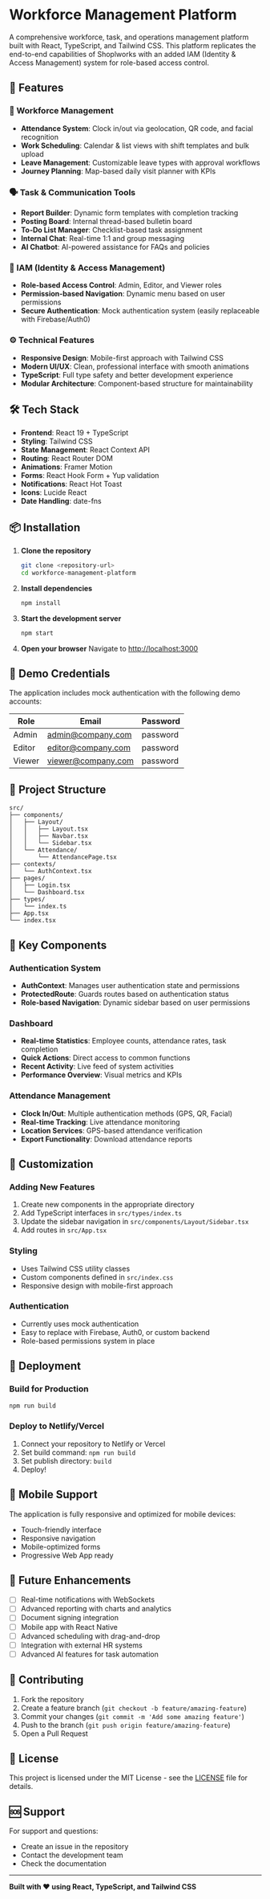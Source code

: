 # Workforce Management Platform

A comprehensive workforce, task, and operations management platform built with React, TypeScript, and Tailwind CSS. This platform replicates the end-to-end capabilities of Shoplworks with an added IAM (Identity & Access Management) system for role-based access control.

## 🚀 Features

### 🧰 Workforce Management
- **Attendance System**: Clock in/out via geolocation, QR code, and facial recognition
- **Work Scheduling**: Calendar & list views with shift templates and bulk upload
- **Leave Management**: Customizable leave types with approval workflows
- **Journey Planning**: Map-based daily visit planner with KPIs

### 🗣️ Task & Communication Tools
- **Report Builder**: Dynamic form templates with completion tracking
- **Posting Board**: Internal thread-based bulletin board
- **To-Do List Manager**: Checklist-based task assignment
- **Internal Chat**: Real-time 1:1 and group messaging
- **AI Chatbot**: AI-powered assistance for FAQs and policies

### 🔐 IAM (Identity & Access Management)
- **Role-based Access Control**: Admin, Editor, and Viewer roles
- **Permission-based Navigation**: Dynamic menu based on user permissions
- **Secure Authentication**: Mock authentication system (easily replaceable with Firebase/Auth0)

### ⚙️ Technical Features
- **Responsive Design**: Mobile-first approach with Tailwind CSS
- **Modern UI/UX**: Clean, professional interface with smooth animations
- **TypeScript**: Full type safety and better development experience
- **Modular Architecture**: Component-based structure for maintainability

## 🛠️ Tech Stack

- **Frontend**: React 19 + TypeScript
- **Styling**: Tailwind CSS
- **State Management**: React Context API
- **Routing**: React Router DOM
- **Animations**: Framer Motion
- **Forms**: React Hook Form + Yup validation
- **Notifications**: React Hot Toast
- **Icons**: Lucide React
- **Date Handling**: date-fns

## 📦 Installation

1. **Clone the repository**
   ```bash
   git clone <repository-url>
   cd workforce-management-platform
   ```

2. **Install dependencies**
   ```bash
   npm install
   ```

3. **Start the development server**
   ```bash
   npm start
   ```

4. **Open your browser**
   Navigate to [http://localhost:3000](http://localhost:3000)

## 🔐 Demo Credentials

The application includes mock authentication with the following demo accounts:

| Role | Email | Password |
|------|-------|----------|
| Admin | admin@company.com | password |
| Editor | editor@company.com | password |
| Viewer | viewer@company.com | password |

## 📁 Project Structure

```
src/
├── components/
│   ├── Layout/
│   │   ├── Layout.tsx
│   │   ├── Navbar.tsx
│   │   └── Sidebar.tsx
│   └── Attendance/
│       └── AttendancePage.tsx
├── contexts/
│   └── AuthContext.tsx
├── pages/
│   ├── Login.tsx
│   └── Dashboard.tsx
├── types/
│   └── index.ts
├── App.tsx
└── index.tsx
```

## 🎯 Key Components

### Authentication System
- **AuthContext**: Manages user authentication state and permissions
- **ProtectedRoute**: Guards routes based on authentication status
- **Role-based Navigation**: Dynamic sidebar based on user permissions

### Dashboard
- **Real-time Statistics**: Employee counts, attendance rates, task completion
- **Quick Actions**: Direct access to common functions
- **Recent Activity**: Live feed of system activities
- **Performance Overview**: Visual metrics and KPIs

### Attendance Management
- **Clock In/Out**: Multiple authentication methods (GPS, QR, Facial)
- **Real-time Tracking**: Live attendance monitoring
- **Location Services**: GPS-based attendance verification
- **Export Functionality**: Download attendance reports

## 🔧 Customization

### Adding New Features
1. Create new components in the appropriate directory
2. Add TypeScript interfaces in `src/types/index.ts`
3. Update the sidebar navigation in `src/components/Layout/Sidebar.tsx`
4. Add routes in `src/App.tsx`

### Styling
- Uses Tailwind CSS utility classes
- Custom components defined in `src/index.css`
- Responsive design with mobile-first approach

### Authentication
- Currently uses mock authentication
- Easy to replace with Firebase, Auth0, or custom backend
- Role-based permissions system in place

## 🚀 Deployment

### Build for Production
```bash
npm run build
```

### Deploy to Netlify/Vercel
1. Connect your repository to Netlify or Vercel
2. Set build command: `npm run build`
3. Set publish directory: `build`
4. Deploy!

## 📱 Mobile Support

The application is fully responsive and optimized for mobile devices:
- Touch-friendly interface
- Responsive navigation
- Mobile-optimized forms
- Progressive Web App ready

## 🔮 Future Enhancements

- [ ] Real-time notifications with WebSockets
- [ ] Advanced reporting with charts and analytics
- [ ] Document signing integration
- [ ] Mobile app with React Native
- [ ] Advanced scheduling with drag-and-drop
- [ ] Integration with external HR systems
- [ ] Advanced AI features for task automation

## 🤝 Contributing

1. Fork the repository
2. Create a feature branch (`git checkout -b feature/amazing-feature`)
3. Commit your changes (`git commit -m 'Add some amazing feature'`)
4. Push to the branch (`git push origin feature/amazing-feature`)
5. Open a Pull Request

## 📄 License

This project is licensed under the MIT License - see the [LICENSE](LICENSE) file for details.

## 🆘 Support

For support and questions:
- Create an issue in the repository
- Contact the development team
- Check the documentation

---

**Built with ❤️ using React, TypeScript, and Tailwind CSS**
